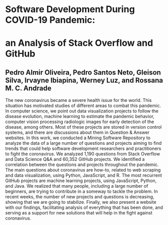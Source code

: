 # Software Development During COVID-19 Pandemic: 
# an Analysis of Stack Overflow and GitHub
## Pedro Almir Oliveira, Pedro Santos Neto, Gleison Silva, Irvayne Ibiapina, Werney Luz, and Rossana M. C. Andrade

The new coronavirus became a severe health issue for the world. This situation has motivated studies of different areas to combat this pandemic. In computer science, we point out data visualization projects to follow the disease evolution, machine learning to estimate the pandemic behavior, computer vision processing radiologic images for early detection of the disease, among others. Most of these projects are stored in version control systems, and there are discussions about them in Question \& Answer websites. In this work, we conducted a Mining Software Repository to analyze the data of a large number of questions and projects aiming to find trends that could help software development researchers and practitioners to fight the coronavirus. We analyzed 1,190 questions from Stack Overflow and Data Science Q\&A and 60,352 GitHub projects. We identified a correlation between the questions and projects throughout the pandemic. The main questions about coronavirus are how-to, related to web scraping and data visualization, using Python, JavaScript, and R. The most recurrent GitHub projects are machine learning projects, using JavaScript, Python, and Java. We realized that many people, including a large number of beginners, are trying to contribute in a someway to tackle the problem. In recent weeks, the number of new projects and questions is decreasing, showing that we are going to stabilize. Finally, we also present a website with our findings, facilitating analysis of everything that has been done, and serving as a support for new solutions that will help in the fight against coronavirus.
